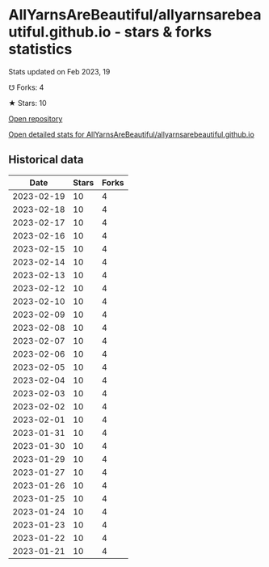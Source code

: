 # AllYarnsAreBeautiful/allyarnsarebeautiful.github.io - stars & forks statistics

Stats updated on Feb 2023, 19

☋ Forks: 4

★ Stars: 10

[Open repository](https://github.com/AllYarnsAreBeautiful/allyarnsarebeautiful.github.io)

[Open detailed stats for AllYarnsAreBeautiful/allyarnsarebeautiful.github.io](https://reviewgithub.com/rep/AllYarnsAreBeautiful/allyarnsarebeautiful.github.io)

## Historical data
| Date | Stars | Forks |
|------|-------|-------|
| 2023-02-19 | 10 | 4 | 
| 2023-02-18 | 10 | 4 | 
| 2023-02-17 | 10 | 4 | 
| 2023-02-16 | 10 | 4 | 
| 2023-02-15 | 10 | 4 | 
| 2023-02-14 | 10 | 4 | 
| 2023-02-13 | 10 | 4 | 
| 2023-02-12 | 10 | 4 | 
| 2023-02-10 | 10 | 4 | 
| 2023-02-09 | 10 | 4 | 
| 2023-02-08 | 10 | 4 | 
| 2023-02-07 | 10 | 4 | 
| 2023-02-06 | 10 | 4 | 
| 2023-02-05 | 10 | 4 | 
| 2023-02-04 | 10 | 4 | 
| 2023-02-03 | 10 | 4 | 
| 2023-02-02 | 10 | 4 | 
| 2023-02-01 | 10 | 4 | 
| 2023-01-31 | 10 | 4 | 
| 2023-01-30 | 10 | 4 | 
| 2023-01-29 | 10 | 4 | 
| 2023-01-27 | 10 | 4 | 
| 2023-01-26 | 10 | 4 | 
| 2023-01-25 | 10 | 4 | 
| 2023-01-24 | 10 | 4 | 
| 2023-01-23 | 10 | 4 | 
| 2023-01-22 | 10 | 4 | 
| 2023-01-21 | 10 | 4 | 

